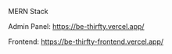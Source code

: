 MERN Stack

Admin Panel: https://be-thirfty.vercel.app/

Frontend: https://be-thirfty-frontend.vercel.app/
